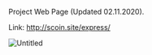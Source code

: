 Project Web Page (Updated 02.11.2020).

Link: http://scoin.site/express/

![Untitled](https://user-images.githubusercontent.com/49036494/97085941-398dda00-1629-11eb-88da-a0c4326cf2c6.png)

